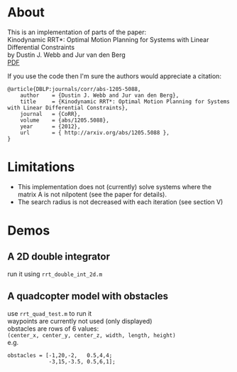 # About
This is an implementation of parts of the paper:  
Kinodynamic RRT*: Optimal Motion Planning for Systems with Linear Differential Constraints  
by Dustin J. Webb and Jur van den Berg  
[PDF](arxiv.org/pdf/1205.5088)

If you use the code then I'm sure the authors would appreciate a citation:
```
@article{DBLP:journals/corr/abs-1205-5088,
    author    = {Dustin J. Webb and Jur van den Berg},
    title     = {Kinodynamic RRT*: Optimal Motion Planning for Systems with Linear Differential Constraints},
    journal   = {CoRR},
    volume    = {abs/1205.5088},
    year      = {2012},
    url       = { http://arxiv.org/abs/1205.5088 },
}
```
    
# Limitations
* This implementation does not (currently) solve systems where the matrix A is not nilpotent (see the paper for details).
* The search radius is not decreased with each iteration (see section V) 

# Demos
## A 2D double integrator
run it using `rrt_double_int_2d.m`
## A quadcopter model with obstacles
use `rrt_quad_test.m` to run it  
waypoints are currently not used (only displayed)  
obstacles are rows of 6 values:  
`(center_x, center_y, center_z, width, length, height)`  
e.g.
```
obstacles = [-1,20,-2,   0.5,4,4;
             -3,15,-3.5, 0.5,6,1];
```